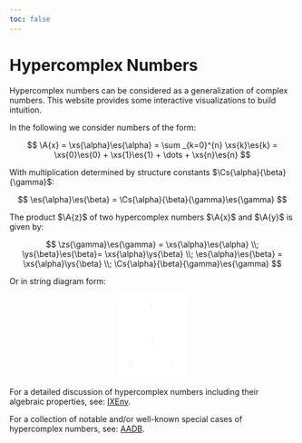 ```yaml
---
toc: false
---
```


<div style="display:none">
$$
\newcommand{\I}[1]{#1}
\newcommand{\K}[1]{#1}
\newcommand{\A}[1]{\mathbf{#1}}
\newcommand{\scalars}[2][]{\K{#2}\I{#1}}
\newcommand{\versors}[2][]{\A{#2}\I{#1}}
\newcommand{\xs}[1]{\scalars[^{#1}]{x}}
\newcommand{\ys}[1]{\scalars[^{#1}]{y}}
\newcommand{\zs}[1]{\scalars[^{#1}]{z}}
\newcommand{\es}[1]{\versors[_{#1}]{e}}
\newcommand{\fs}[1]{\versors[_{#1}]{f}}
\newcommand{\Xs}[2]{\scalars[_{#1}^{#2}]{X}}
\newcommand{\Ys}[2]{\scalars[_{#1}^{#2}]{Y}}
\newcommand{\Zs}[2]{\scalars[_{#1}^{#2}]{Z}}
\newcommand{\Cs}[3]{\scalars[_{#1#2}^{#3}]{C}}
$$
</div>

# Hypercomplex Numbers

Hypercomplex numbers can be considered as a generalization of complex numbers. This website provides some interactive visualizations to build intuition.

In the following we consider numbers of the form:

$$
\A{x} = \xs{\alpha}\es{\alpha} = \sum _{k=0}^{n} \xs{k}\es{k} = \xs{0}\es{0} + \xs{1}\es{1} + \dots + \xs{n}\es{n}
$$

With multiplication determined by structure constants $\Cs{\alpha}{\beta}{\gamma}$:

$$
\es{\alpha}\es{\beta} = \Cs{\alpha}{\beta}{\gamma}\es{\gamma}
$$

The product $\A{z}$ of two hypercomplex numbers $\A{x}$ and $\A{y}$ is given by:

$$
\zs{\gamma}\es{\gamma} = \xs{\alpha}\es{\alpha} \\; \ys{\beta}\es{\beta}= \xs{\alpha}\ys{\beta} \\; \es{\alpha}\es{\beta} = \xs{\alpha}\ys{\beta} \\; \Cs{\alpha}{\beta}{\gamma}\es{\gamma}
$$

Or in string diagram form:

<!-- ![String Diagram](./mul-string-diagram-l.png "String Diagram") -->

<p align="center">
  <img style="width:120px" src="./mul-string-diagram-l.png" alt="String Diagram"/>
</p>

For a detailed discussion of hypercomplex numbers including their algebraic properties, see: [IXEnv](https://ixenv.com/reference/algebra/number-systems/hypercomplex-numbers.html).

For a collection of notable and/or well-known special cases of hypercomplex numbers, see: [AADB](https://filonik.github.io/aadb/).
